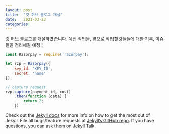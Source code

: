 ```yaml
---
layout: post
title:  "깃 허브 블로그 개설"
date:   2021-03-23
categories: 
---
```


깃 허브 블로그를 개설하였습니다. 예전 작업물, 앞으로 작업할것들들에 대한 기록, 이슈들을 정리해갈 예정 !

```javascript
const Razorpay = require('razorpay');

let rzp = Razorpay({
	key_id: 'KEY_ID',
	secret: 'name'
});

// capture request
rzp.capture(payment_id, cost)
	.then(function (data) {
		return 2;
	})
```

Check out the [Jekyll docs][jekyll-docs] for more info on how to get the most out of Jekyll. File all bugs/feature requests at [Jekyll’s GitHub repo][jekyll-gh]. If you have questions, you can ask them on [Jekyll Talk][jekyll-talk].

[jekyll-docs]: https://jekyllrb.com/docs/home
[jekyll-gh]:   https://github.com/jekyll/jekyll
[jekyll-talk]: https://talk.jekyllrb.com/
